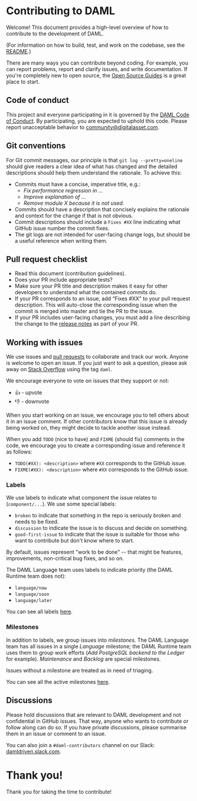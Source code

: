 # Contributing to DAML

Welcome! This document provides a high-level overview of how to contribute to the development of DAML.

(For information on how to build, test, and work on the codebase, see the [README](./README.md).)

There are many ways you can contribute beyond coding. For example, you can report problems, report and clarify issues, and write documentation. If you're completely new to open source, the [Open Source Guides](https://opensource.guide) is a great place to start.

## Code of conduct

This project and everyone participating in it is governed by the [DAML Code of Conduct](./CODE_OF_CONDUCT.md). By participating, you are expected to uphold this code. Please report unacceptable behavior to [community@digitalasset.com](mailto:community@digitalasset.com).

## Git conventions

For Git commit messages, our principle is that `git log --pretty=oneline` should give readers a clear idea of what has changed and the detailed descriptions should help them understand the rationale. To achieve this:

* Commits must have a concise, imperative title, e.g.:
  * *Fix performance regression in …*
  * *Improve explanation of …*
  * *Remove module X because it is not used.*
* Commits should have a description that concisely explains the rationale and context for the change if that is not obvious.
* Commit descriptions should include a `Fixes #XX` line indicating what GitHub issue number the commit fixes.
* The git logs are not intended for user-facing change logs, but should be a useful reference when writing them.

## Pull request checklist

- Read this document (contribution guidelines).
- Does your PR include appropriate tests?
- Make sure your PR title and description makes it easy for other developers to understand what the contained commits do.
- If your PR corresponds to an issue, add “Fixes #XX” to your pull request description. This will auto-close the corresponding issue when the commit is merged into master and tie the PR to the issue.
- If your PR includes user-facing changes, you must add a line describing the change to the [release notes](docs/source/support/release-notes.rst) as part of your PR.

## Working with issues

We use issues and [pull requests](https://help.github.com/articles/about-pull-requests/) to collaborate and track our work. Anyone is welcome to open an issue. If you just want to ask a question, please ask away on [Stack Overflow](https://stackoverflow.com/questions/tagged/daml) using the tag `daml`.

We encourage everyone to vote on issues that they support or not:

* 👍 - upvote
* 👎 - downvote

When you start working on an issue, we encourage you to tell others about it in an issue comment. If other contributors know that this issue is already being worked on, they might decide to tackle another issue instead.

When you add `TODO` (nice to have) and `FIXME` (should fix) comments in the code, we encourage you to create a corresponding issue and reference it as follows:

* `TODO(#XX): <description>` where `#XX` corresponds to the GitHub issue.
* `FIXME(#XX): <description>` where `#XX` corresponds to the GitHub issue.

### Labels

We use labels to indicate what component the issue relates to (`component/...`). We use some special labels:

- `broken` to indicate that something in the repo is seriously broken and needs to be fixed.
- `discussion` to indicate the issue is to discuss and decide on something.
- `good-first-issue` to indicate that the issue is suitable for those who want to contribute but don't know where to start.

By default, issues represent "work to be done" -- that might be features, improvements, non-critical bug fixes, and so on.

The DAML Language team uses labels to indicate priority (the DAML Runtime team does not):

- `language/now`
- `language/soon`
- `language/later`

You can see all labels [here](https://github.com/digital-asset/daml/labels).

### Milestones

In addition to labels, we group issues into *milestones*. The DAML Language team has all issues in a single *Language* milestone; the DAML Runtime team uses them to group work efforts (*Add PostgreSQL backend to the Ledger* for example). *Maintenance* and *Backlog* are special milestones.

Issues without a milestone are treated as in need of triaging.

You can see all the active milestones [here](https://github.com/digital-asset/daml/milestones).

## Discussions

Please hold discussions that are relevant to DAML development and not confidential in GitHub issues. That way, anyone who wants to contribute or follow along can do so. If you have private discussions, please summarise them in an issue or comment to an issue.

You can also join a `#daml-contributors` channel on our Slack: [damldriven.slack.com](https://damldriven.slack.com/sso/saml/start).

# Thank you!

Thank you for taking the time to contribute!
